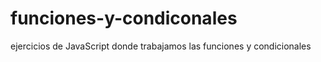 # funciones-y-condiconales
ejercicios de JavaScript donde trabajamos las funciones y condicionales 
